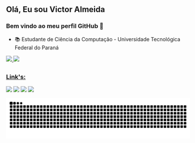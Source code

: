 ## Olá, Eu sou Victor Almeida
### Bem vindo ao meu perfil GitHub 👋

- 📚 Estudante de Ciência da Computação - Universidade Tecnológica Federal do Paraná 

 <div>
  <a href="https://github.com/victoralmeidaa">
  <img height="170em" src="https://github-readme-stats.vercel.app/api?username=victoralmeidaa&show_icons=true&theme=dracula&include_all_commits=true&count_private=true"/>
  <img height="170em" src="https://github-readme-stats.vercel.app/api/top-langs/?username=victoralmeidaa&layout=compact&langs_count=7&theme=dracula"/>
</div>

 ##
 ### Link's:
 
<div> 
<a href="https://www.instagram.com/vict_5/" target="_blank"><img src="https://img.shields.io/badge/-Instagram-%23E4405F?style=for-the-badge&logo=instagram&logoColor=white" target="_blank"></a>
<a href="https://www.twitch.tv/breezebrx" target="_blank"><img src="https://img.shields.io/badge/Twitch-9146FF?style=for-the-badge&logo=twitch&logoColor=white" target="_blank"></a>
<a href="https://discord.gg/WbZu9tnn" target="_blank"><img src="https://img.shields.io/badge/Discord-7289DA?style=for-the-badge&logo=discord&logoColor=white" target="_blank"></a> 
<a href="mailto:victordealmeida5@gmail.com"><img src="https://img.shields.io/badge/-Gmail-%23333?style=for-the-badge&logo=gmail&logoColor=white" target="_blank"></a>
<!-- <a href="https://www.linkedin.com/in/" target="_blank"><img src="https://img.shields.io/badge/-LinkedIn-%230077B5?style=for-the-badge&logo=linkedin&logoColor=white" target="_blank"></a> -->
 
  ![Snake animation](https://github.com/victoralmeidaa/victoralmeidaa/blob/output/github-contribution-grid-snake.svg)
 
</div>

